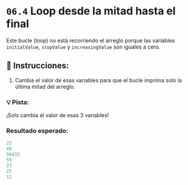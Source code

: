 # `06.4` Loop desde la mitad hasta el final

Este bucle (loop) no está recorriendo el arreglo porque las variables `initialValue`, `stopValue` y `increasingValue` son iguales a cero.

## 📝 Instrucciones:

1. Cambia el valor de esas variables para que el bucle imprima solo la última mitad del arreglo.

### :bulb: Pista:

¡Solo cambia el valor de esas 3 variables!

### Resultado esperado:

```js
23
48
56432
55
23
25
12
```